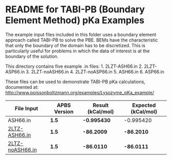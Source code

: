 README for TABI-PB (Boundary Element Method) pKa Examples
=========================================================

The example input files included in this folder uses a boundary element approach called
TABI-PB to solve the PBE. BEMs have the characteristic that only the boundary of the 
domain has to be discretized. This is particularly useful for problems in which the data
of interest is at the boundary of the solution.

This directory contains five example .in files:
        1. 2LZT-ASH66.in 
        2. 2LZT-ASP66.in
        3. 2LZT-noASH66.in
        4. 2LZT-noASP66.in
        5. ASH66.in
        6. ASP66.in

These files can be used to demonstrate TABI-PB pKa calculations, documented at:
http://www.poissonboltzmann.org/examples/Lysozyme_pKa_example/

File Input| APBS Version| Result (kCal/mol)| Expected (kCal/mol)
---|---|---|---
ASH66.in| **1.5**| **-0.995430**| -0.995420
[2LTZ-ASH66.in](2LTZ-ASH66.in)| **1.5**| **-86.2009**| **-86.2010**
[2LTZ-noASH66.in](2LTZ-noASH66.in)| **1.5**| **-86.0110**| **-86.0111**